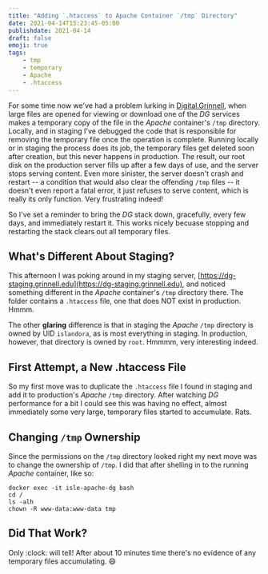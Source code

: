 ```yaml
---
title: "Adding `.htaccess` to Apache Container `/tmp` Directory"
date: 2021-04-14T15:23:45-05:00
publishdate: 2021-04-14
draft: false
emoji: true
tags:
    - tmp
    - temporary
    - Apache
    - .htaccess
---
```


For some time now we've had a problem lurking in [Digital.Grinnell](https://digital.grinnell.edu), when large files are opened for viewing or download one of the _DG_ services makes a temporary copy of the file in the _Apache_ container's `/tmp` directory.  Locally, and in staging I've debugged the code that is responsible for removing the temporary file once the operation is complete. Running locally or in staging the process does its job, the temporary files get deleted soon after creation, but this never happens in production.  The result, our root disk on the production server fills up after a few days of use, and the server stops serving content.  Even more sinister, the server doesn't crash and restart -- a condition that would also clear the offending `/tmp` files -- it doesn't even report a fatal error, it just refuses to serve content, which is really its only function. Very frustrating indeed!

So I've set a reminder to bring the _DG_ stack down, gracefully, every few days, and immediately restart it. This works nicely becuase stopping and restarting the stack clears out all temporary files.

## What's Different About Staging?

This afternoon I was poking around in my staging server, [https://dg-staging.grinnell.edu](https://dg-staging.grinnell.edu), and noticed something different in the _Apache_ container's `/tmp` directory there.  The folder contains a `.htaccess` file, one that does NOT exist in production.  Hmmm.

The other **glaring** difference is that in staging the _Apache_ `/tmp` directory is owned by UID `islandora`, as is most everything in staging.  In production, however, that directory is owned by `root`. Hmmmm, very interesting indeed.

## First Attempt, a New .htaccess File

So my first move was to duplicate the `.htaccess` file I found in staging and add it to production's _Apache_ `/tmp` directory.  After watching _DG_ performance for a bit I could see this was having no effect, almost immediately some very large, temporary files started to accumulate.  Rats.

## Changing `/tmp` Ownership

Since the permissions on the `/tmp` directory looked right my next move was to change the ownership of `/tmp`.  I did that after shelling in to the running _Apache_ container, like so:

```
docker exec -it isle-apache-dg bash
cd /
ls -alh
chown -R www-data:www-data tmp
```

## Did That Work?

Only :clock: will tell!  After about 10 minutes time there's no evidence of any temporary files accumulating.  :smile:
